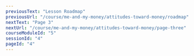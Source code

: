 ```yaml
---
previousText: "Lesson Roadmap"
previousUrl: "/course/me-and-my-money/attitudes-toward-money/roadmap"
nextText: "Page 3"
nextUrl: "/course/me-and-my-money/attitudes-toward-money/page-three"
courseModuleId: "5"
sessionId: "4"
pageId: "4"
---
```



